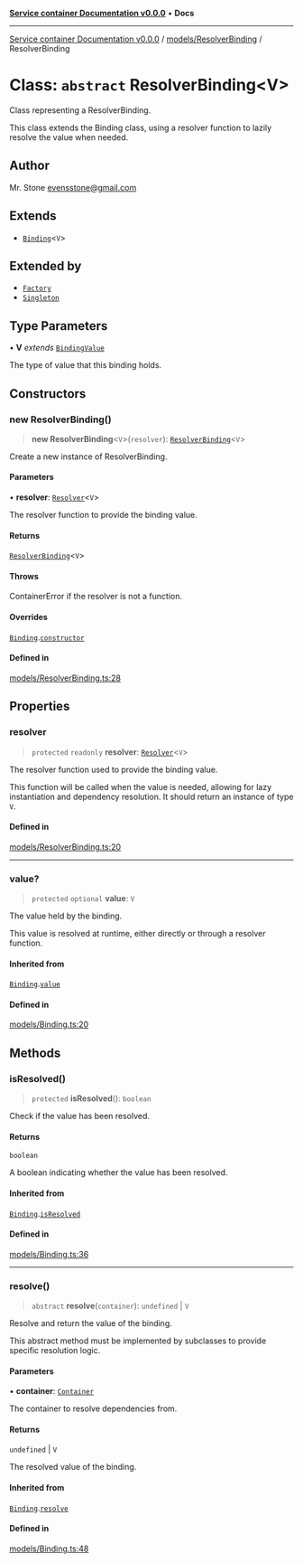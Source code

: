 [**Service container Documentation v0.0.0**](../../../README.md) • **Docs**

***

[Service container Documentation v0.0.0](../../../modules.md) / [models/ResolverBinding](../README.md) / ResolverBinding

# Class: `abstract` ResolverBinding\<V\>

Class representing a ResolverBinding.

This class extends the Binding class, using a resolver function to lazily resolve the value when needed.

## Author

Mr. Stone <evensstone@gmail.com>

## Extends

- [`Binding`](../../Binding/classes/Binding.md)\<`V`\>

## Extended by

- [`Factory`](../../Factory/classes/Factory.md)
- [`Singleton`](../../Singleton/classes/Singleton.md)

## Type Parameters

• **V** *extends* [`BindingValue`](../../../declarations/type-aliases/BindingValue.md)

The type of value that this binding holds.

## Constructors

### new ResolverBinding()

> **new ResolverBinding**\<`V`\>(`resolver`): [`ResolverBinding`](ResolverBinding.md)\<`V`\>

Create a new instance of ResolverBinding.

#### Parameters

• **resolver**: [`Resolver`](../../../declarations/type-aliases/Resolver.md)\<`V`\>

The resolver function to provide the binding value.

#### Returns

[`ResolverBinding`](ResolverBinding.md)\<`V`\>

#### Throws

ContainerError if the resolver is not a function.

#### Overrides

[`Binding`](../../Binding/classes/Binding.md).[`constructor`](../../Binding/classes/Binding.md#constructors)

#### Defined in

[models/ResolverBinding.ts:28](https://github.com/stonemjs/service-container/blob/facb7eba71781c35c6df9764b1f17d5385f9ab10/src/models/ResolverBinding.ts#L28)

## Properties

### resolver

> `protected` `readonly` **resolver**: [`Resolver`](../../../declarations/type-aliases/Resolver.md)\<`V`\>

The resolver function used to provide the binding value.

This function will be called when the value is needed, allowing for lazy instantiation
and dependency resolution. It should return an instance of type `V`.

#### Defined in

[models/ResolverBinding.ts:20](https://github.com/stonemjs/service-container/blob/facb7eba71781c35c6df9764b1f17d5385f9ab10/src/models/ResolverBinding.ts#L20)

***

### value?

> `protected` `optional` **value**: `V`

The value held by the binding.

This value is resolved at runtime, either directly or through a resolver function.

#### Inherited from

[`Binding`](../../Binding/classes/Binding.md).[`value`](../../Binding/classes/Binding.md#value)

#### Defined in

[models/Binding.ts:20](https://github.com/stonemjs/service-container/blob/facb7eba71781c35c6df9764b1f17d5385f9ab10/src/models/Binding.ts#L20)

## Methods

### isResolved()

> `protected` **isResolved**(): `boolean`

Check if the value has been resolved.

#### Returns

`boolean`

A boolean indicating whether the value has been resolved.

#### Inherited from

[`Binding`](../../Binding/classes/Binding.md).[`isResolved`](../../Binding/classes/Binding.md#isresolved)

#### Defined in

[models/Binding.ts:36](https://github.com/stonemjs/service-container/blob/facb7eba71781c35c6df9764b1f17d5385f9ab10/src/models/Binding.ts#L36)

***

### resolve()

> `abstract` **resolve**(`container`): `undefined` \| `V`

Resolve and return the value of the binding.

This abstract method must be implemented by subclasses to provide specific resolution logic.

#### Parameters

• **container**: [`Container`](../../../Container/classes/Container.md)

The container to resolve dependencies from.

#### Returns

`undefined` \| `V`

The resolved value of the binding.

#### Inherited from

[`Binding`](../../Binding/classes/Binding.md).[`resolve`](../../Binding/classes/Binding.md#resolve)

#### Defined in

[models/Binding.ts:48](https://github.com/stonemjs/service-container/blob/facb7eba71781c35c6df9764b1f17d5385f9ab10/src/models/Binding.ts#L48)
